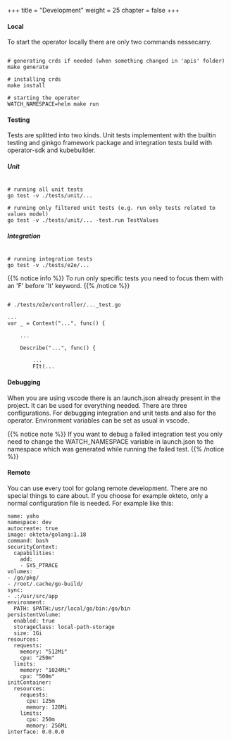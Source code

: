 +++
title = "Development"
weight = 25
chapter = false
+++

#### Local

To start the operator locally there are only two commands nessecarry.

```

# generating crds if needed (when something changed in 'apis' folder)
make generate

# installing crds
make install

# starting the operator
WATCH_NAMESPACE=helm make run

```

#### Testing

Tests are splitted into two kinds. Unit tests implementent with the builtin testing and ginkgo framework package and integration tests build with operator-sdk and kubebuilder.

##### Unit

```

# running all unit tests
go test -v ./tests/unit/... 

# running only filtered unit tests (e.g. run only tests related to values model)
go test -v ./tests/unit/... -test.run TestValues

```

##### Integration

```

# running integration tests
go test -v ./tests/e2e/...

```

{{% notice info %}}
To run only specific tests you need to focus them with an 'F' before 'It' keyword.
{{% /notice %}}

```

# ./tests/e2e/controller/..._test.go

...
var _ = Context("...", func() {

    ...

	Describe("...", func() {

        ...
		FIt(...

```

#### Debugging

When you are using vscode there is an launch.json already present in the project. It can be used for everything needed. There are three configurations. For debugging integration and unit tests and also for the operator. Environment variables can be set as usual in vscode.

{{% notice note %}}
If you want to debug a failed integration test you only need to change the WATCH_NAMESPACE variable in launch.json to the namespace which was generated while running the failed test.
{{% /notice %}}

#### Remote

You can use every tool for golang remote development. There are no special things to care about. If you choose for example okteto, only a normal configuration file is needed. For example like this:

```
name: yaho
namespace: dev
autocreate: true
image: okteto/golang:1.18
command: bash
securityContext:
  capabilities:
    add:
    - SYS_PTRACE
volumes:
- /go/pkg/
- /root/.cache/go-build/
sync:
- .:/usr/src/app
environment:
  PATH: $PATH:/usr/local/go/bin:/go/bin
persistentVolume:
  enabled: true
  storageClass: local-path-storage
  size: 1Gi
resources:
  requests:
    memory: "512Mi"
    cpu: "250m"
  limits:
    memory: "1024Mi"
    cpu: "500m"
initContainer:
  resources:
    requests:
      cpu: 125m
      memory: 128Mi
    limits:
      cpu: 250m
      memory: 256Mi
interface: 0.0.0.0

```
